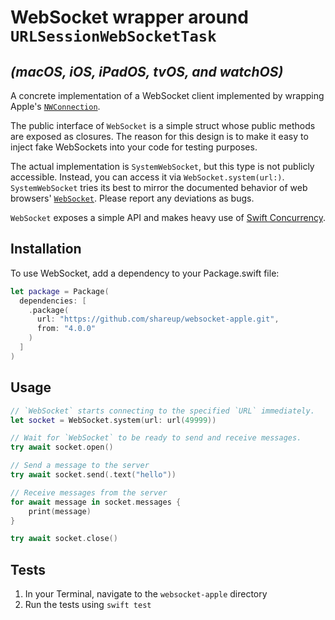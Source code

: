 # WebSocket wrapper around `URLSessionWebSocketTask`

## _(macOS, iOS, iPadOS, tvOS, and watchOS)_

A concrete implementation of a WebSocket client implemented by wrapping Apple's [`NWConnection`](https://developer.apple.com/documentation/network/nwconnection).

The public interface of `WebSocket` is a simple struct whose public methods are exposed as closures. The reason for this design is to make it easy to inject fake WebSockets into your code for testing purposes.

The actual implementation is `SystemWebSocket`, but this type is not publicly accessible. Instead, you can access it via `WebSocket.system(url:)`. `SystemWebSocket` tries its best to mirror the documented behavior of web browsers' [`WebSocket`](http://developer.mozilla.org/en-US/docs/Web/API/WebSocket). Please report any deviations as bugs.

`WebSocket` exposes a simple API and makes heavy use of [Swift Concurrency](https://developer.apple.com/documentation/swift/swift_standard_library/concurrency).

## Installation

To use WebSocket, add a dependency to your Package.swift file:

```swift
let package = Package(
  dependencies: [
    .package(
      url: "https://github.com/shareup/websocket-apple.git",
      from: "4.0.0"
    )
  ]
)
```

## Usage

```swift
// `WebSocket` starts connecting to the specified `URL` immediately.
let socket = WebSocket.system(url: url(49999))

// Wait for `WebSocket` to be ready to send and receive messages.
try await socket.open()

// Send a message to the server
try await socket.send(.text("hello"))

// Receive messages from the server
for await message in socket.messages {
    print(message)
}

try await socket.close()
```

## Tests

1. In your Terminal, navigate to the `websocket-apple` directory
2. Run the tests using `swift test`
